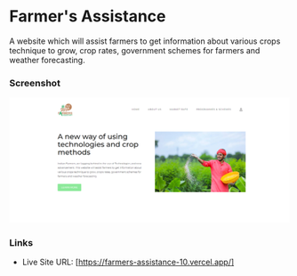 # Farmer's Assistance
A website which will assist farmers to get information about various crops technique to grow, crop rates, government schemes for farmers and weather forecasting.

### Screenshot

![](screenshot/Screenshot.png) 

### Links

- Live Site URL: [https://farmers-assistance-10.vercel.app/]


